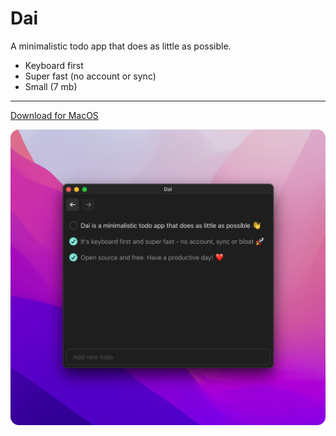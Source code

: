 # Dai

A minimalistic todo app that does as little as possible.

- Keyboard first
- Super fast (no account or sync)
- Small (7 mb)

---

[Download for MacOS](https://github.com/laander/dai/releases/latest/download/Dai_0.1.0_x64.dmg)

<img src="misc/app-showcase.png" width="100%" style="max-width:787px; max-height: 740px"/>
